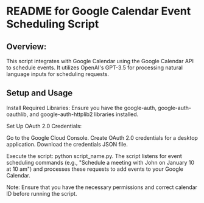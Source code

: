 # README for Google Calendar Event Scheduling Script

## Overview:
This script integrates with Google Calendar using the Google Calendar API to schedule events. It utilizes OpenAI's GPT-3.5 for processing natural language inputs for scheduling requests.

## Setup and Usage

Install Required Libraries:
Ensure you have the google-auth, google-auth-oauthlib, and google-auth-httplib2 libraries installed.

Set Up OAuth 2.0 Credentials:

Go to the Google Cloud Console.
Create OAuth 2.0 credentials for a desktop application.
Download the credentials JSON file.

Execute the script: python script_name.py.
The script listens for event scheduling commands (e.g., "Schedule a meeting with John on January 10 at 10 am") and processes these requests to add events to your Google Calendar.

Note: Ensure that you have the necessary permissions and correct calendar ID before running the script.